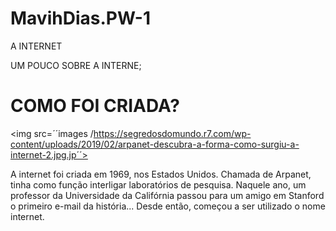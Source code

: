 # MavihDias.PW-1
A INTERNET 

<html>
<head
<title>UM POUCO SOBRE A INTERNE</title>;
  
  <p><h1> COMO FOI CRIADA? </h1></p>
  
<img src=´´images /https://segredosdomundo.r7.com/wp-content/uploads/2019/02/arpanet-descubra-a-forma-como-surgiu-a-internet-2.jpg.jp´´>


<p> A internet foi criada em 1969, nos Estados Unidos. Chamada de Arpanet, tinha como função interligar laboratórios de pesquisa.
  Naquele ano, um professor da Universidade da Califórnia passou para um amigo em Stanford o primeiro e-mail da história...
  Desde então, começou a ser utilizado o nome internet. </p>
 
 <p->
  
  
